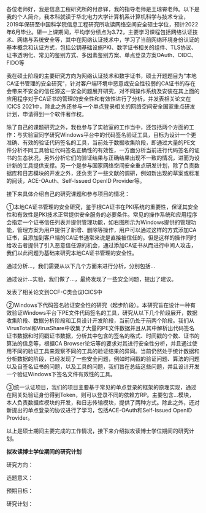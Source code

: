 各位老师好，我是信息工程研究所的付彦铎，我的指导老师是王琼霄老师。以下是我的个人简介，我本科就读于华北电力大学计算机系计算机科学与技术专业，2019年保研至中国科学院信息工程研究所攻读网络空间安全硕士学位，预计2022年6月毕业。研一上课期间，平均学分绩点为3.72，主要学习课程包括网络认证技术、网络与系统安全等，其中在网络认证技术中，学习了当前网络环境身份认证的基本概念和认证方式，包括公钥基础设施PKI、数字证书相关的组件、TLS协议、证书透明化、常见的鉴别方式、多因素鉴别方案、单点登录方案OAuth、OIDC、FIDO等

我在硕士阶段的主要研究方向为网络认证技术和数字证书，硕士开题题目为“本地CA证书管理的安全研究”，针对客户端环境中恶意或安全性较弱的CA证书的存在会带来不安全的信任源这一安全问题展开研究，对不同操作系统及安装在其上面的应用程序对于CA证书的管理的安全性和有效性进行了分析，并发表相关论文在ICICS 2021中，除此之外还参与一个单点登录相关的网络空间安全国家重点研发计划，申请得到一个软件著作权。

除了自己的课题研究之外，我也参与了实验室的工作当中，还包括两个方面的工作：与实验室同学研究Windows平台中的代码签名验证工具，目标为设计一个更准确、有效的验证代码签名的工具，当前处于数据收集阶段，即通过大量的PE文件分析不同工具验证代码签名正确性的有效性，一方面分析当前进行代码签名的证书的生态状况，另外分析它们的验证结果与正确结果出现不一致的情况，进而为设计新的工具提供支撑。另一个是参与国家网络空间安全重点研发计划，除了负责数据库和日志模块的开发之外，还负责了一些文献的调研，例如新出现的草案或标准的阅读，ACE-OAuth、Self-Issued OpenID Provider等。

接下来具体介绍自己的研究课题和参与项目的情况：

①本地CA证书管理的安全研究，鉴于根CA证书在PKI系统的重要性，保证其安全性和有效性是PKI技术正常提供安全服务的必要条件。常见的操作系统和应用程序会指定一个证书信任列表并提供管理功能，如右图所示为Windows提供的管理功能，管理方案为用户提供了新增、删除等操作，用户可以通过这样的方式添加CA证书，且添加到客户端的CA证书通常来说是直接被信任的。但是这样的操作同时给攻击者提供了引入恶意信任源的机会，通过添加CA证书从而进行中间人攻击，我们以此问题为基础来研究本地CA证书管理的安全性。

通过分析…，我们需要从以下几个方面来进行分析，分别包括…

通过设计…实验，我们做了…，最终发现了一些安全问题，提出了建议。

发表了相关论文到CCF-C类会议ICICS中

②Windows下代码签名验证安全性的研究（起步阶段）。本研究旨在设计一种有效验证Windows平台下PE文件代码签名的工具，研究从以下几个阶段展开，数据收集阶段、数据分析阶段和工具设计开发阶段，当前仍处于前两个阶段。我们从VirusTotal和VirusShare中收集了大量的PE文件数据并且从其中解析出代码签名证书数据和时间戳证书数据，分析其中包含的签名的格式、时间戳的个数、证书的算法的信息等，根据CA Browser论坛等的要求对其进行安全性分析，并且通过使用不同的验证工具来观察不同的工具的验证结果的异同。当前仍然处于统计数据和分析数据的阶段，已经发现了一些安全问题，例如时间戳的验证问题、算法的问题以及自签名证书的问题，以及工具的问题，我们旨在总结这些问题，并且设计开发一个验证Windows下签名文件有效性的工具。

③统一认证项目，我们的项目主要基于常见的单点登录的框架的原理实现，通过在网关处验证身份得到Token，则可以登录不同的依赖方RP。主要包含…模块，本人负责数据库模块的开发，和日志传输模块，提供了两种方式。除此之外，还对新提出的单点登录的协议进行了学习，包括ACE-OAuth和Self-Issued OpenID Provider。

以上是硕士期间主要完成的工作情况，接下来介绍拟攻读博士学位期间的研究计划。

**拟攻读博士学位期间的研究计划**

研究方向：



选题意义：



预期目标：



研究计划：